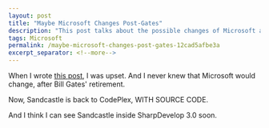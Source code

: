 ```yaml
---
layout: post
title: "Maybe Microsoft Changes Post-Gates"
description: "This post talks about the possible changes of Microsoft after Bill Gates' retirement."
tags: Microsoft
permalink: /maybe-microsoft-changes-post-gates-12cad5afbe3a
excerpt_separator: <!--more-->
---
```

When I wrote [this post](/sandcastle-puzzle-source-code-closed-cc9c793e35c1), I was upset. And I never knew that Microsoft would change, after Bill Gates' retirement.

Now, Sandcastle is back to CodePlex, WITH SOURCE CODE.

And I think I can see Sandcastle inside SharpDevelop 3.0 soon.
<!--more-->